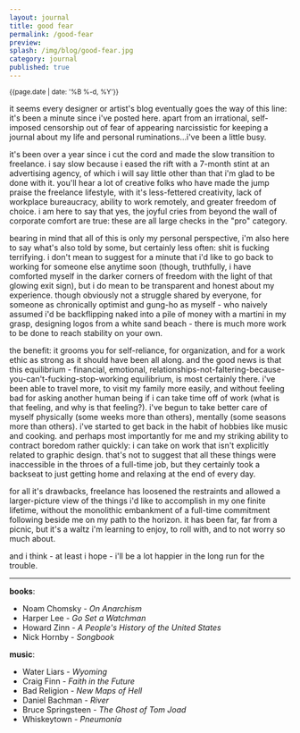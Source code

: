 ```yaml
---
layout: journal
title: good fear
permalink: /good-fear
preview: 
splash: /img/blog/good-fear.jpg
category: journal
published: true
---
```


<small>{{page.date | date: '%B %-d, %Y'}}</small>

it seems every designer or artist's blog eventually goes the way of this line: it's been a minute since i've posted here. apart from an irrational, self-imposed censorship out of fear of appearing narcissistic for keeping a journal about my life and personal ruminations...i've been a little busy. 

it's been over a year since i cut the cord and made the slow transition to freelance. i say slow because i eased the rift with a 7-month stint at an advertising agency, of which i will say little other than that i'm glad to be done with it. you'll hear a lot of creative folks who have made the jump praise the freelance lifestyle, with it's less-fettered creativity, lack of workplace bureaucracy, ability to work remotely, and greater freedom of choice. i am here to say that yes, the joyful cries from beyond the wall of corporate comfort are true: these are all large checks in the "pro" category. 

bearing in mind that all of this is only my personal perspective, i'm also here to say what's also told by some, but certainly less often: shit is fucking terrifying. i don't mean to suggest for a minute that i'd like to go back to working for someone else anytime soon (though, truthfully, i have comforted myself in the darker corners of freedom with the light of that glowing exit sign), but i do mean to be transparent and honest about my experience. though obviously not a struggle shared by everyone, for someone as chronically optimist and gung-ho as myself - who naively assumed i'd be backflipping naked into a pile of money with a martini in my grasp, designing logos from a white sand beach - there is much more work to be done to reach stability on your own. 

the benefit: it grooms you for self-reliance, for organization, and for a work ethic as strong as it should have been all along. and the good news is that this equilibrium - financial, emotional, relationships-not-faltering-because-you-can't-fucking-stop-working equilibrium, is most certainly there. i've been able to travel more, to visit my family more easily, and without feeling bad for asking another human being if i can take time off of work (what is that feeling, and why is that feeling?). i've begun to take better care of myself physically (some weeks more than others), mentally (some seasons more than others). i've started to get back in the habit of hobbies like music and cooking. and perhaps most importantly for me and my striking ability to contract boredom rather quickly: i can take on work that isn't explicitly related to graphic design. that's not to suggest that all these things were inaccessible in the throes of a full-time job, but they certainly took a backseat to just getting home and relaxing at the end of every day. 

for all it's drawbacks, freelance has loosened the restraints and allowed a larger-picture view of the things i'd like to accomplish in my one finite lifetime, without the monolithic embankment of a full-time commitment following beside me on my path to the horizon. it has been far, far from a picnic, but it's a waltz i'm learning to enjoy, to roll with, and to not worry so much about.  

and i think - at least i hope - i'll be a lot happier in the long run for the trouble. 

---

__books__:

 - Noam Chomsky - _On Anarchism_
 - Harper Lee - _Go Set a Watchman_
 - Howard Zinn - _A People's History of the United States_
 - Nick Hornby - _Songbook_

__music__:

 - Water Liars - _Wyoming_
 - Craig Finn - _Faith in the Future_
 - Bad Religion - _New Maps of Hell_
 - Daniel Bachman - _River_
 - Bruce Springsteen - _The Ghost of Tom Joad_
 - Whiskeytown - _Pneumonia_
